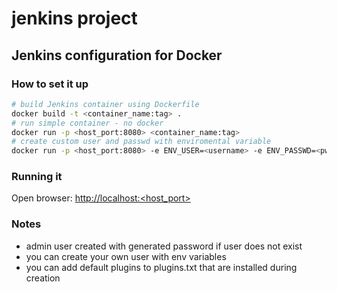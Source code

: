 # jenkins project

## Jenkins configuration for Docker

### How to set it up

```bash
# build Jenkins container using Dockerfile
docker build -t <container_name:tag> .
# run simple container - no docker
docker run -p <host_port:8080> <container_name:tag>
# create custom user and passwd with enviromental variable
docker run -p <host_port:8080> -e ENV_USER=<username> -e ENV_PASSWD=<pw> <container_name:tag>
```

### Running it

Open browser: [http://localhost:<host_port>](http://localhost)

### Notes

* admin user created with generated password if user does not exist
* you can create your own user with env variables
* you can add default plugins to plugins.txt that are installed during creation
